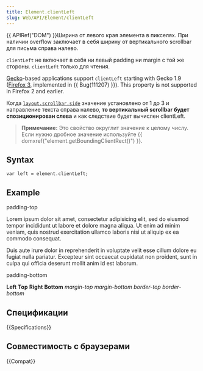 ```yaml
---
title: Element.clientLeft
slug: Web/API/Element/clientLeft
---
```


{{ APIRef("DOM") }}Ширина от левого края элемента в пикселях. При наличии overflow заключает в себя ширину от вертикального scrollbar для письма справа налево.

`clientLeft` не включает в себя ни левый padding ни margin с той же стороны. `clientLeft` только для чтения.

[Gecko](en/Gecko)-based applications support `clientLeft` starting with Gecko 1.9 ([Firefox 3](en/Firefox_3), implemented in {{ Bug(111207) }}). This property is not supported in Firefox 2 and earlier.

Когда [`layout.scrollbar.side`](http://kb.mozillazine.org/Layout.scrollbar.side) значение установлено от 1 до 3 и направление текста справа налево, **то вертикальный scrollbar будет спозиционирован слева** и как следствие будет вычислен clientLeft.

> **Примечание:** Это свойство округлит значение к целому числу. Если нужно дробное значение используйте {{ domxref("element.getBoundingClientRect()") }}.

## Syntax

```
var left = element.clientLeft;
```

## Example

padding-top

Lorem ipsum dolor sit amet, consectetur adipisicing elit, sed do eiusmod tempor incididunt ut labore et dolore magna aliqua. Ut enim ad minim veniam, quis nostrud exercitation ullamco laboris nisi ut aliquip ex ea commodo consequat.

Duis aute irure dolor in reprehenderit in voluptate velit esse cillum dolore eu fugiat nulla pariatur. Excepteur sint occaecat cupidatat non proident, sunt in culpa qui officia deserunt mollit anim id est laborum.

padding-bottom

**Left** **Top** **Right** **Bottom** _margin-top_ _margin-bottom_ _border-top_ _border-bottom_

## Спецификации

{{Specifications}}

## Совместимость с браузерами

{{Compat}}

